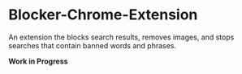 # Blocker-Chrome-Extension

An extension the blocks search results, removes images, and stops searches that contain banned words and phrases.

**Work in Progress**